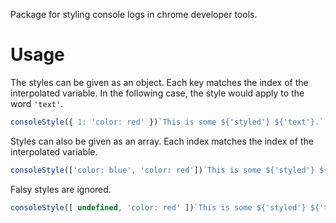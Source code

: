 Package for styling console logs in chrome developer tools.

# Usage

The styles can be given as an object. Each key matches the index of the interpolated variable. In the following case, the style would apply to the word `'text'`.

```javascript
consoleStyle({ 1: 'color: red' })`This is some ${'styled'} ${'text'}.`
```

Styles can also be given as an array. Each index matches the index of the interpolated variable.

```javascript
consoleStyle(['color: blue', 'color: red'])`This is some ${'styled'} ${'text'}.`
```

Falsy styles are ignored.

```javascript
consoleStyle([ undefined, 'color: red' ])`This is some ${'styled'} ${'text'}.`
```

